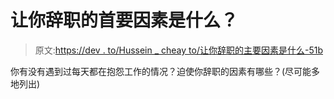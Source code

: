# 让你辞职的首要因素是什么？

> 原文:[https://dev . to/Hussein _ cheay to/让你辞职的主要因素是什么-51b](https://dev.to/hussein_cheayto/what-s-the-primary-factor-that-makes-you-quit-your-job-51b)

你有没有遇到过每天都在抱怨工作的情况？迫使你辞职的因素有哪些？(尽可能多地列出)